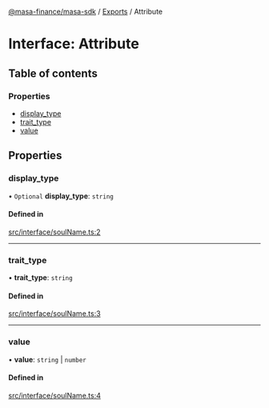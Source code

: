 [@masa-finance/masa-sdk](../README.md) / [Exports](../modules.md) / Attribute

# Interface: Attribute

## Table of contents

### Properties

- [display\_type](Attribute.md#display_type)
- [trait\_type](Attribute.md#trait_type)
- [value](Attribute.md#value)

## Properties

### display\_type

• `Optional` **display\_type**: `string`

#### Defined in

[src/interface/soulName.ts:2](https://github.com/masa-finance/masa-sdk/blob/1a83a00/src/interface/soulName.ts#L2)

___

### trait\_type

• **trait\_type**: `string`

#### Defined in

[src/interface/soulName.ts:3](https://github.com/masa-finance/masa-sdk/blob/1a83a00/src/interface/soulName.ts#L3)

___

### value

• **value**: `string` \| `number`

#### Defined in

[src/interface/soulName.ts:4](https://github.com/masa-finance/masa-sdk/blob/1a83a00/src/interface/soulName.ts#L4)
